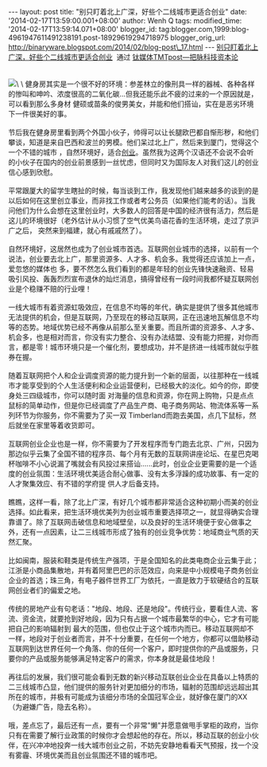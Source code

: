--- layout: post title: "别只盯着北上广深，好些个二线城市更适合创业"
date: '2014-02-17T13:59:00.001+08:00' author: Wenh Q tags:
modified\_time: '2014-02-17T13:59:14.071+08:00' blogger\_id:
tag:blogger.com,1999:blog-4961947611491238191.post-18929619294718975
blogger\_orig\_url:
http://binaryware.blogspot.com/2014/02/blog-post\_17.html ---
[别只盯着北上广深，好些个二线城市更适合创业](http://www.tmtpost.com/93404.html)  通过
[钛媒体TMTpost—把脉科技资本论](http://www.tmtpost.com/)\
\
\
![](https://images-blogger-opensocial.googleusercontent.com/gadgets/proxy?url=http%3A%2F%2Fwww.tmtpost.com%2Fwp-content%2Fuploads%2F2014%2F02%2F139256373199.jpg&container=blogger&gadget=a&rewriteMime=image%2F*)\
\
健身房其实是一个很不好的环境：参差林立的像刑具一样的器械、各种各样的惨叫和呻吟、浓度很高的二氧化碳...但我还能乐此不疲的过来的一个原因就是，可以看到那么多身材
健硕或苗条的俊男美女，并能和他们搭讪，实在是恶劣环境下一件很美好的事。\
\
节后我在健身房里看到两个外国小伙子，帅得可以让长腿欧巴都自惭形秽，和他们攀谈，知道是来自巴西和波兰的男模。他们呆过北上广，然后来到厦门，觉得这个一个不错的城市
，自然环境好，适合[创业](http://www.tmtpost.com/tag/chuangye)。虽然我为这两个汉语还不会说不会听的小伙子在国内的创业前景感到一丝忧虑，但同时又为国际友人对我们这儿的创业信心感到欣慰。\
\
平常跟厦大的留学生瞎扯的时候，每当谈到工作，我发现他们越来越多的谈到的是以后如何在这里创立事业，而非找工作或者考公务员（如果他们能考的话）。当我问他们为什么会想在这里创业时，大多数人的回答是中国的经济很有活力，然后是这儿的环境很好（老外估计从小习惯了空气优美鸟语花香的生活环境，走过了京沪广之后，
突然来到福建，就心有戚戚然了）。\
\
自然环境好，这居然也成为了创业城市首选。互联网创业城市的选择，以前有一个说法，创业要去北上广，那里资源多、人才多、机会多。我觉得还应该加上一点，爱忽悠的媒体也
多，要不然怎么我们看到的都是年轻的创业先锋快速融资、轻易吸引风投、轰轰烈烈宣布退休的灿烂消息，搞得曾经有一段时间我都怀疑互联网创业是个稳赚不赔的行业哩！\
\
一线大城市有着资源虹吸效应，在信息不均等的年代，确实是提供了很多其他城市无法提供的机会，但是互联网，乃至现在的移动互联网，正在迅速地瓦解信息不均等的态势。地域优势已经不再像从前那么至关重要。而且所谓的资源多、人才多、机会多，也是相对而言，你没有实力整合、没有办法结盟、没有能力把握，对你而言，都是零！城市环境只是一个催化剂，要想成功，并不是挤进一线城市就似乎胜券在握。\
\
随着互联网把个人和企业调度资源的能力提升到一个新的层面，以往那种在一线城市才能享受到的个人生活便利和企业运营便利，已经极大的淡化。如今的你，即使身处三四级城市，你可以随时面
对海量的信息和资源，你在网上购物，只是点点鼠标的简单动作，但是你已经调度了产品生产商、电子商务网站、物流体系等一系列环节为你服务，你不需要为了买一双
Timberland而跑去美国，点几下鼠标，然后就坐在家里等着收货即可。\
\
互联网创业企业也是一样，你不需要为了开发程序而专门跑去北京、广州，只因为那边似乎云集了全国不错的程序员、每个月有无数的互联网讲座论坛、在星巴克喝杯咖啡不小心说漏了嘴就会有风投过来搭讪......此时，创业企业更需要的是一个适度的创业氛围：生活环境优美适合耐心做事、没有太多浮躁的成功故事、有一定的人才聚集效应、有不错的学府提
供人才后备支持。\
\
瞧瞧，这样一看，除了北上广深，有好几个城市都非常适合这种初期小而美的创业选择。如此看来，把生活环境优美列为创业城市重要选择项之一，就显得确实合理靠谱了。除了互联网击破信息和地域壁垒，以及良好的生活环境便于安心做事之外，还有一点因素，让二三线城市形成了独有的创业竞争优势：地域商业气质的天然汇聚。\
\
比如闽南，服装和鞋类是传统生产强项，于是全国知名的此类电商企业云集于此；江浙是小商品集散地，并有着阿里巴巴的示范效应，向来是中小规模电子商务创业企业的首选；珠三角，有电子器件世界工厂为依托，一直是致力于软硬结合的互联网创业者们的偏爱之地。\
\
传统的房地产业有句老话："地段、地段、还是地段"。传统行业，要看住人流、客流、资金流，就要抢到好地段，因为只有占据一个城市最繁华的中心，它才有可能把自己的影响辐射到
最大的范围，但也仅止于这个城市内而已。移动互联网却不一样，地段对于创业者而言，并不十分重要，在任何一个地方，你都可以借助移动互联网到达世界任何一个角落、你的任何一个客户，即时提供你的产品或服务，只要你的产品或服务能够满足特定客户的需求，你本身就是最佳地段！\
\
再往后的发展，我们很可能会看到无数的新兴移动互联创业企业在具备以上特质的二三线城市凸显，他们提供的服务针对更加细分的市场，辐射的范围却远远超出其所在的城市，并极有可能成为该细分市场的全国冠军企业，就好像在厦门的XX（为避嫌广告，隐去名称）。\
\
哦，差点忘了，最后还有一点，要有一个非常"懒"并愿意做甩手掌柜的政府，当你只有在需要了解行业政策的时候你才会想起他的存在。所以，移动互联的创业小伙伴，在兴冲冲地投奔一线大城市创业之前，不妨先安静地看看天气预报，找一个没有雾霾、环境优美而且创业氛围还不错的城市吧。
